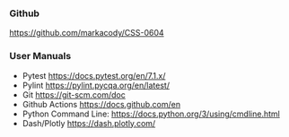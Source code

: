 ### Github

https://github.com/markacody/CSS-0604

### User Manuals

- Pytest https://docs.pytest.org/en/7.1.x/
- Pylint https://pylint.pycqa.org/en/latest/
- Git https://git-scm.com/doc
- Github Actions https://docs.github.com/en
- Python Command Line: https://docs.python.org/3/using/cmdline.html
- Dash/Plotly https://dash.plotly.com/
